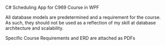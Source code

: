 C# Scheduling App for C969 Course in WPF

All database models are predetermined and a requirement for the course. As such, they 
should not be used as a reflection of my skill at database architecture and scalability. 

Specific Course Requirements and ERD are attached as PDFs